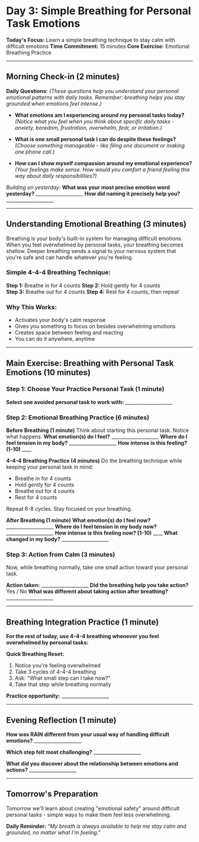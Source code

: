 # Day 3: Simple Breathing for Personal Task Emotions

**Today's Focus:** Learn a simple breathing technique to stay calm with difficult emotions
**Time Commitment:** 15 minutes
**Core Exercise:** Emotional Breathing Practice

---

## Morning Check-in (2 minutes)

**Daily Questions:** *(These questions help you understand your personal emotional patterns with daily tasks. Remember: breathing helps you stay grounded when emotions feel intense.)*

- **What emotions am I experiencing around my personal tasks today?**  
  *(Notice what you feel when you think about specific daily tasks - anxiety, boredom, frustration, overwhelm, fear, or irritation.)*

- **What is one small personal task I can do despite these feelings?**  
  *(Choose something manageable - like filing one document or making one phone call.)*

- **How can I show myself compassion around my emotional experience?**  
  *(Your feelings make sense. How would you comfort a friend feeling this way about daily responsibilities?)*

*Building on yesterday:*
**What was your most precise emotion word yesterday?** ____________________
**How did naming it precisely help you?** ____________________

---

## Understanding Emotional Breathing (3 minutes)

Breathing is your body's built-in system for managing difficult emotions. When you feel overwhelmed by personal tasks, your breathing becomes shallow. Deeper breathing sends a signal to your nervous system that you're safe and can handle whatever you're feeling.

### Simple 4-4-4 Breathing Technique:

**Step 1:** Breathe in for 4 counts
**Step 2:** Hold gently for 4 counts  
**Step 3:** Breathe out for 4 counts
**Step 4:** Rest for 4 counts, then repeat

### Why This Works:
- Activates your body's calm response
- Gives you something to focus on besides overwhelming emotions
- Creates space between feeling and reacting
- You can do it anywhere, anytime

---

## Main Exercise: Breathing with Personal Task Emotions (10 minutes)

### Step 1: Choose Your Practice Personal Task (1 minute)
**Select one avoided personal task to work with:** ____________________

### Step 2: Emotional Breathing Practice (6 minutes)

**Before Breathing (1 minute)**
Think about starting this personal task. Notice what happens.
**What emotion(s) do I feel?** ____________________
**Where do I feel tension in my body?** ____________________
**How intense is this feeling? (1-10)** ____

**4-4-4 Breathing Practice (4 minutes)**
Do the breathing technique while keeping your personal task in mind:
- Breathe in for 4 counts
- Hold gently for 4 counts  
- Breathe out for 4 counts
- Rest for 4 counts

Repeat 6-8 cycles. Stay focused on your breathing.

**After Breathing (1 minute)**
**What emotion(s) do I feel now?** ____________________
**Where do I feel tension in my body now?** ____________________
**How intense is this feeling now? (1-10)** ____
**What changed in my body?** ____________________

### Step 3: Action from Calm (3 minutes)

Now, while breathing normally, take one small action toward your personal task.

**Action taken:** ____________________
**Did the breathing help you take action?** Yes / No
**What was different about taking action after breathing?** ____________________

---

## Breathing Integration Practice (1 minute)

**For the rest of today, use 4-4-4 breathing whenever you feel overwhelmed by personal tasks:**

**Quick Breathing Reset:**
1. Notice you're feeling overwhelmed
2. Take 3 cycles of 4-4-4 breathing
3. Ask: "What small step can I take now?"
4. Take that step while breathing normally

**Practice opportunity:** ____________________

---

## Evening Reflection (1 minute)

**How was RAIN different from your usual way of handling difficult emotions?** ____________________

**Which step felt most challenging?** ____________________

**What did you discover about the relationship between emotions and actions?** ____________________

---

## Tomorrow's Preparation
Tomorrow we'll learn about creating "emotional safety" around difficult personal tasks - simple ways to make them feel less overwhelming.

**Daily Reminder:**
*"My breath is always available to help me stay calm and grounded, no matter what I'm feeling."*